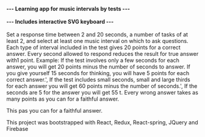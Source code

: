 <strong>--- Learning app for music intervals by tests ---</strong> <br /><br />
<strong>--- Includes interactive SVG keyboard ---</strong> <br /><br />
Set a response time between 2 and 20 seconds, a number of tasks of at least 2, and select at least one music interval on which to ask questions.
        Each type of interval included in the test gives 20 points for a correct answer.
        Every second allowed to respond reduces the result for true answer with1 point.
        Example: 
          If the test involves only a few seconds for each answer, you will get 20 points minus the number of seconds to answer. 
          If you give yourself 15 seconds for thinking, you will have 5 points for each correct answer.',
          If the test includes small seconds, small and large thirds for each answer you will get 60 points minus the number of seconds.',
          If the seconds are 5 for the answer you will get 55 t. Every wrong answer takes as many points as you can for a faithful answer.

This pas you can for a faithful answer.

This project was bootstrapped with React, Redux, React-spring, JQuery and Firebase 
